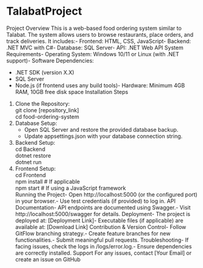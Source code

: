 # TalabatProject
 Project Overview
 This is a web-based food ordering system similar to Talabat. The system allows users to browse
 restaurants, place orders, and track deliveries. It includes:- Frontend: HTML, CSS, JavaScript- Backend: .NET MVC with C#- Database: SQL Server- API: .NET Web API
 System Requirements- Operating System: Windows 10/11 or Linux (with .NET support)- Software Dependencies:
  - .NET SDK (version X.X)
  - SQL Server
  - Node.js (if frontend uses any build tools)- Hardware: Minimum 4GB RAM, 10GB free disk space
 Installation Steps
 1. Clone the Repository:  
   git clone [repository_link]  
   cd food-ordering-system  
2. Database Setup:  
   - Open SQL Server and restore the provided database backup.  
   - Update appsettings.json with your database connection string.
 3. Backend Setup:  
   cd Backend  
   dotnet restore  
   dotnet run  
4. Frontend Setup:  
   cd Frontend  
   npm install  # If applicable  
   npm start    # If using a JavaScript framework  
Running the Project- Open http://localhost:5000 (or the configured port) in your browser.- Use test credentials (if provided) to log in.
 API Documentation- API endpoints are documented using Swagger.- Visit http://localhost:5000/swagger for details.
 Deployment- The project is deployed at: [Deployment Link]- Executable files (if applicable) are available at: [Download Link]
 Contribution & Version Control- Follow GitFlow branching strategy.- Create feature branches for new functionalities.- Submit meaningful pull requests.
 Troubleshooting- If facing issues, check the logs in /logs/error.log.- Ensure dependencies are correctly installed.
 Support
 For any issues, contact [Your Email] or create an issue on GitHub
